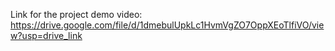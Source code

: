 Link for the project demo video:
https://drive.google.com/file/d/1dmebulUpkLc1HvmVgZO7OppXEoTlfiVO/view?usp=drive_link
